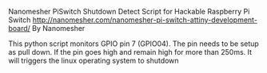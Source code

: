 Nanomesher PiSwitch Shutdown Detect Script
for Hackable Raspberry Pi Switch
http://nanomesher.com/nanomesher-pi-switch-attiny-development-board/
By Nanomesher

This python script monitors GPIO pin 7 (GPIO04).  The pin needs to be setup as pull down.  If the pin goes high and remain high for more than 250ms.  It will triggers the linux operating system to shutdown
